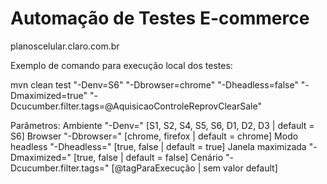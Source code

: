 # Automação de Testes E-commerce
planoscelular.claro.com.br

Exemplo de comando para execução local dos testes:

mvn clean test "-Denv=S6" "-Dbrowser=chrome" "-Dheadless=false" "-Dmaximized=true" "-Dcucumber.filter.tags=@AquisicaoControleReprovClearSale"

Parâmetros:
    Ambiente            "-Denv=" [S1, S2, S4, S5, S6, D1, D2, D3 | default = S6]
    Browser             "-Dbrowser=" [chrome, firefox | default = chrome]
    Modo headless       "-Dheadless=" [true, false | default = true]
    Janela maximizada   "-Dmaximized=" [true, false | default = false]
    Cenário             "-Dcucumber.filter.tags=" [@tagParaExecução | sem valor default]